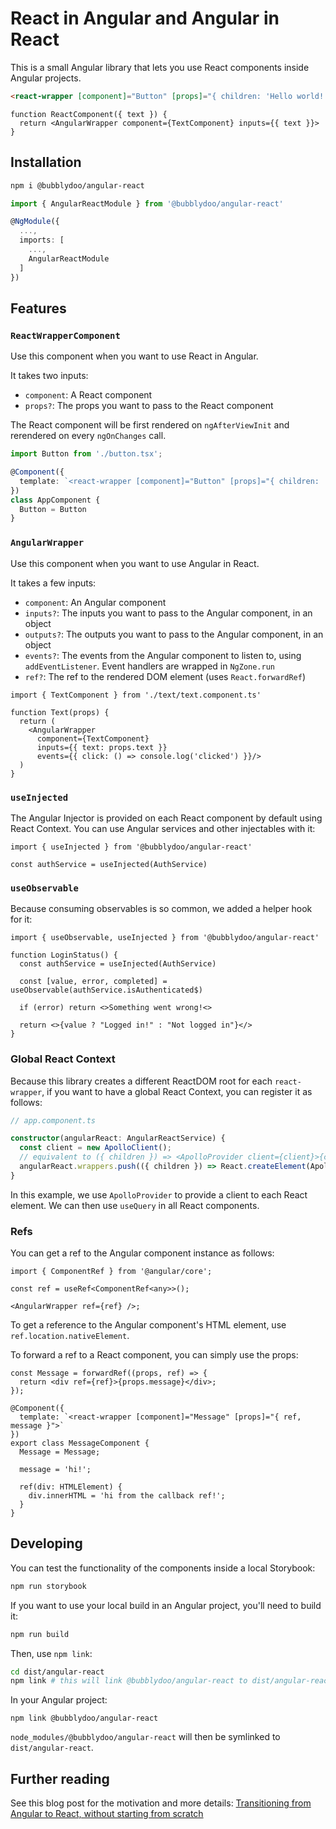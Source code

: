 # React in Angular and Angular in React

This is a small Angular library that lets you use React components inside Angular projects.

```html
<react-wrapper [component]="Button" [props]="{ children: 'Hello world!' }">
```

```tsx
function ReactComponent({ text }) {
  return <AngularWrapper component={TextComponent} inputs={{ text }}>
}
```

## Installation

```bash
npm i @bubblydoo/angular-react
```

```ts
import { AngularReactModule } from '@bubblydoo/angular-react'

@NgModule({
  ...,
  imports: [
    ...,
    AngularReactModule
  ]
})
```

## Features

### `ReactWrapperComponent`

Use this component when you want to use React in Angular.

It takes two inputs:
- `component`: A React component
- `props?`: The props you want to pass to the React component

The React component will be first rendered on `ngAfterViewInit` and rerendered on every `ngOnChanges` call.

```ts
import Button from './button.tsx';

@Component({
  template: `<react-wrapper [component]="Button" [props]="{ children: 'Hello world!' }">`
})
class AppComponent {
  Button = Button
}
```

### `AngularWrapper`

Use this component when you want to use Angular in React.

It takes a few inputs:
- `component`: An Angular component
- `inputs?`: The inputs you want to pass to the Angular component, in an object
- `outputs?`: The outputs you want to pass to the Angular component, in an object
- `events?`: The events from the Angular component to listen to, using `addEventListener`. Event handlers are wrapped in `NgZone.run`
- `ref?`: The ref to the rendered DOM element (uses `React.forwardRef`)

```tsx
import { TextComponent } from './text/text.component.ts'

function Text(props) {
  return (
    <AngularWrapper
      component={TextComponent}
      inputs={{ text: props.text }}
      events={{ click: () => console.log('clicked') }}/>
  )
}
```

### `useInjected`

The Angular Injector is provided on each React component by default using React Context. You can use Angular services and other injectables with it:

```tsx
import { useInjected } from '@bubblydoo/angular-react'

const authService = useInjected(AuthService)
```

### `useObservable`

Because consuming observables is so common, we added a helper hook for it:

```tsx
import { useObservable, useInjected } from '@bubblydoo/angular-react'

function LoginStatus() {
  const authService = useInjected(AuthService)

  const [value, error, completed] = useObservable(authService.isAuthenticated$)

  if (error) return <>Something went wrong!<>

  return <>{value ? "Logged in!" : "Not logged in"}</>
}
```

### Global React Context

Because this library creates a different ReactDOM root for each `react-wrapper`, if you want to have a global React Context, you can register it as follows:

```ts
// app.component.ts

constructor(angularReact: AngularReactService) {
  const client = new ApolloClient();
  // equivalent to ({ children }) => <ApolloProvider client={client}>{children}</ApolloProvider>
  angularReact.wrappers.push(({ children }) => React.createElement(ApolloProvider, { client, children }));
}
```

In this example, we use `ApolloProvider` to provide a client to each React element. We can then use `useQuery` in all React components.

### Refs

You can get a ref to the Angular component instance as follows:

```tsx
import { ComponentRef } from '@angular/core';

const ref = useRef<ComponentRef<any>>();

<AngularWrapper ref={ref} />;
```

To get a reference to the Angular component's HTML element, use `ref.location.nativeElement`.

To forward a ref to a React component, you can simply use the props:

```tsx
const Message = forwardRef((props, ref) => {
  return <div ref={ref}>{props.message}</div>;
});

@Component({
  template: `<react-wrapper [component]="Message" [props]="{ ref, message }">`
})
export class MessageComponent {
  Message = Message;

  message = 'hi!';

  ref(div: HTMLElement) {
    div.innerHTML = 'hi from the callback ref!';
  }
}
```

## Developing

You can test the functionality of the components inside a local Storybook:

```bash
npm run storybook
```

If you want to use your local build in an Angular project, you'll need to build it:

```bash
npm run build
```

Then, use `npm link`:

```bash
cd dist/angular-react
npm link # this will link @bubblydoo/angular-react to dist/angular-react
```

In your Angular project:

```
npm link @bubblydoo/angular-react
```

`node_modules/@bubblydoo/angular-react` will then be symlinked to `dist/angular-react`.

## Further reading

See this blog post for the motivation and more details: [Transitioning from Angular to React, without starting from scratch](https://dev.to/bubblydoo/transitioning-from-angular-to-react-without-starting-from-scratch-j66)
